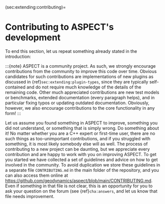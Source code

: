 (sec:extending:contributing)=
# Contributing to ASPECT's development

To end this section, let us repeat something already stated in the
introduction:

:::{note}
ASPECT is a community project. As such, we strongly encourage contributions from
the community to improve this code over time. Obvious candidates for such contributions are
implementations of new plugins as discussed in {ref}`sec:extending:plugin-types`, since they are typically self-contained
and do not require much knowledge of the details of the remaining code. Other much appreciated
contributions are new test models or benchmarks, extended documentation (every paragraph
helps), and in particular fixing typos or updating outdated documentation. Obviously, however,
we also encourage contributions to the core functionality in any form!
:::

Let us assume you found something in ASPECT to
improve, something you did not understand, or something that is simply wrong.
Do something about it! No matter whether you are a C++ expert or first-time
user, there are no such things as too-unimportant contributions, and if you
struggled with something, it is most likely somebody else will as well. The
process of contributing to a new project can be daunting, but we appreciate
every contribution and are happy to work with you on improving
ASPECT. To get you started we have collected a set of
guidelines and advice on how to get involved in the community. To avoid
duplication we store these guidelines in a separate file `CONTRIBUTING.md`
in the main folder of the repository, and you can also access them online at
<https://github.com/geodynamics/aspect/blob/main/CONTRIBUTING.md>. Even if
something in that file is not clear, this is an opportunity for you to ask
your question on the forum (see {ref}`cha:answers`, and let us know that file
needs improvement.
